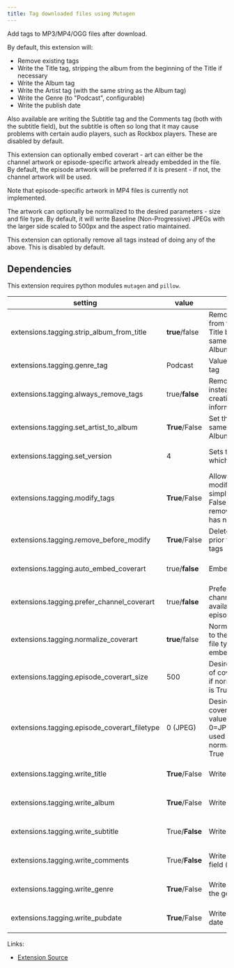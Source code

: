 ```yaml
---
title: Tag downloaded files using Mutagen
---
```


Add tags to MP3/MP4/OGG files after download.

By default, this extension will:
   - Remove existing tags
   - Write the Title tag, stripping the album from the beginning of the Title if necessary
   - Write the Album tag
   - Write the Artist tag (with the same string as the Album tag)
   - Write the Genre (to "Podcast", configurable)
   - Write the publish date

Also available are writing the Subtitle tag and the Comments tag (both with the
subtitle field), but the subtitle is often so long that it may cause problems with
certain audio players, such as Rockbox players. These are disabled by default.

This extension can optionally embed coverart - art can either be the channel artwork
or episode-specific artwork already embedded in the file. By default, the episode
artwork will be preferred if it is present - if not, the channel artwork will be used.

Note that episode-specific artwork in MP4 files is currently not implemented.

The artwork can optionally be normalized to the desired parameters - size and file type.
By default, it will write Baseline (Non-Progressive) JPEGs with the larger side scaled to 500px and the aspect ratio maintained.

This extension can optionally remove all tags instead of doing any of the above.
This is disabled by default.

## Dependencies

This extension requires python modules `mutagen` and `pillow`.

| setting                                      | value      | description                                                                               | version           |
|----------------------------------------------|------------|-------------------------------------------------------------------------------------------|-------------------|
| extensions.tagging.strip\_album\_from\_title | **true**/false | Remove the Album tag from the Title tag if the Title begins with the same string as the Album tag | all |
| extensions.tagging.genre\_tag                | Podcast    | Value for the Genre tag | all |
| extensions.tagging.always\_remove\_tags      | true/**false** | Remove all tags instead of creating/adding tag information              | 3.5.0 and newer             |
| extensions.tagging.set\_artist\_to\_album    | **True**/False | Set the Artist tag to the same as the existing Album tag | 3.9.3 and newer |
| extensions.tagging.set\_version              | 4              | Sets the id3 version which will be written | 3.10.8 and newer |
| extensions.tagging.modify\_tags              | **True**/False | Allow tags to be modified rather than simply added. If set to False, remove\_before\_modify has no effect | 3.10.8 and newer |
| extensions.tagging.remove\_before\_modify    | **True**/False | Delete all existing tags prior to writing new tags | 3.11.1 and newer |
| extensions.tagging.auto\_embed\_coverart           | true/**false** | Embed cover art in file | 3.9.4 and newer |
| extensions.tagging.prefer\_channel\_coverart | true/**false** | Prefer embedding the channel coverart if available over the episode coverart | newer than 3.11.5 |
| extensions.tagging.normalize\_coverart       | **true**/false | Normalize the coverart to the desired size and file type before embedding it | newer than 3.11.5 |
| extensions.tagging.episode\_coverart\_size   | 500            | Desired size (in pixels) of coverart. Only used if normalize\_coverart is True | newer than 3.11.5 |
| extensions.tagging.episode\_coverart\_filetype | 0 (JPEG)     | Desired filetype of coverart. integer value, maps to 0=JPEG, 1=PNG. Only used if normalize\_coverart is True | newer than 3.11.5 |
| extensions.tagging.write\_title              | **True**/False | Write the title field | newer than 3.11.5 |
| extensions.tagging.write\_album              | **True**/False | Write the album field | newer than 3.11.5 |
| extensions.tagging.write\_subtitle           | True/**False** | Write the subtitle field | newer than 3.11.5 |
| extensions.tagging.write\_comments           | True/**False** | Write the comments field (with the subtitle) | newer than 3.11.5 |
| extensions.tagging.write\_genre              | **True**/False | Write the genre with the genre\_tag setting | newer than 3.11.5 |
| extensions.tagging.write\_pubdate            | **True**/False | Write the published date | newer than 3.11.5 |



Links:

-   [Extension Source](https://github.com/gpodder/gpodder/blob/master/share/gpodder/extensions/tagging.py)
